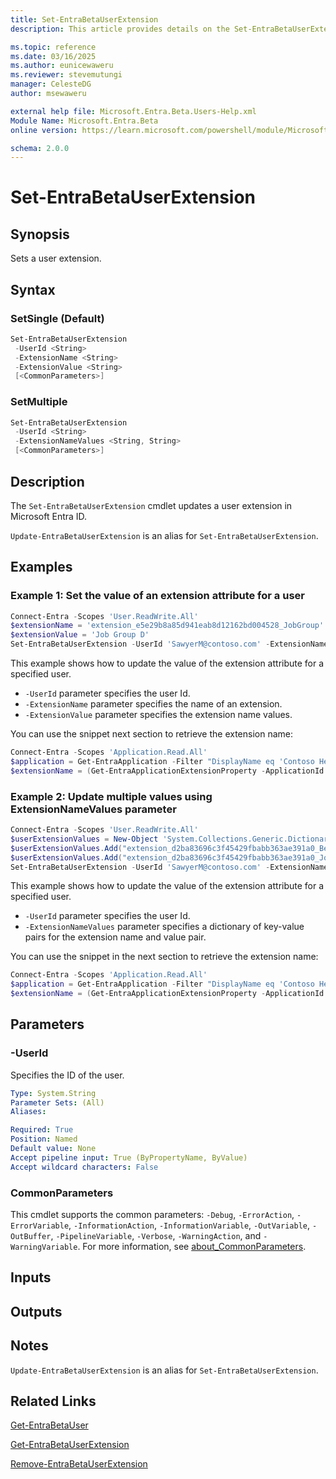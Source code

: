 ```yaml
---
title: Set-EntraBetaUserExtension
description: This article provides details on the Set-EntraBetaUserExtension command.

ms.topic: reference
ms.date: 03/16/2025
ms.author: eunicewaweru
ms.reviewer: stevemutungi
manager: CelesteDG
author: msewaweru

external help file: Microsoft.Entra.Beta.Users-Help.xml
Module Name: Microsoft.Entra.Beta
online version: https://learn.microsoft.com/powershell/module/Microsoft.Entra.Beta/Set-EntraBetaUserExtension

schema: 2.0.0
---
```


# Set-EntraBetaUserExtension

## Synopsis

Sets a user extension.

## Syntax

### SetSingle (Default)

```powershell
Set-EntraBetaUserExtension
 -UserId <String>
 -ExtensionName <String>
 -ExtensionValue <String>
 [<CommonParameters>]
```

### SetMultiple

```powershell
Set-EntraBetaUserExtension
 -UserId <String>
 -ExtensionNameValues <String, String>
 [<CommonParameters>]
```

## Description

The `Set-EntraBetaUserExtension` cmdlet updates a user extension in Microsoft Entra ID.

`Update-EntraBetaUserExtension` is an alias for `Set-EntraBetaUserExtension`.

## Examples

### Example 1: Set the value of an extension attribute for a user

```powershell
Connect-Entra -Scopes 'User.ReadWrite.All'
$extensionName = 'extension_e5e29b8a85d941eab8d12162bd004528_JobGroup'
$extensionValue = 'Job Group D'
Set-EntraBetaUserExtension -UserId 'SawyerM@contoso.com' -ExtensionName $extensionName -ExtensionValue $extensionValue
```

This example shows how to update the value of the extension attribute for a specified user.

- `-UserId` parameter specifies the user Id.
- `-ExtensionName` parameter specifies the name of an extension.
- `-ExtensionValue` parameter specifies the extension name values.

You can use the snippet next section to retrieve the extension name:

```PowerShell
Connect-Entra -Scopes 'Application.Read.All'
$application = Get-EntraApplication -Filter "DisplayName eq 'Contoso Helpdesk Application'"
$extensionName = (Get-EntraApplicationExtensionProperty -ApplicationId $application.Id).Name | Select-Object -First 1
```

### Example 2: Update multiple values using ExtensionNameValues parameter

```powershell
Connect-Entra -Scopes 'User.ReadWrite.All'
$userExtensionValues = New-Object 'System.Collections.Generic.Dictionary[String,String]'
$userExtensionValues.Add("extension_d2ba83696c3f45429fbabb363ae391a0_Benefits", "Pension")
$userExtensionValues.Add("extension_d2ba83696c3f45429fbabb363ae391a0_JobGroup", "D")
Set-EntraBetaUserExtension -UserId 'SawyerM@contoso.com' -ExtensionNameValues $userExtensionValues
```

This example shows how to update the value of the extension attribute for a specified user.

- `-UserId` parameter specifies the user Id.
- `-ExtensionNameValues` parameter specifies a dictionary of key-value pairs for the extension name and value pair.

You can use the snippet in the next section to retrieve the extension name:

```PowerShell
Connect-Entra -Scopes 'Application.Read.All'
$application = Get-EntraApplication -Filter "DisplayName eq 'Contoso Helpdesk Application'"
$extensionName = (Get-EntraApplicationExtensionProperty -ApplicationId $application.Id).Name | Select-Object -First 1
```

## Parameters

### -UserId

Specifies the ID of the user.

```yaml
Type: System.String
Parameter Sets: (All)
Aliases:

Required: True
Position: Named
Default value: None
Accept pipeline input: True (ByPropertyName, ByValue)
Accept wildcard characters: False
```

### CommonParameters

This cmdlet supports the common parameters: `-Debug`, `-ErrorAction`, `-ErrorVariable`, `-InformationAction`, `-InformationVariable`, `-OutVariable`, `-OutBuffer`, `-PipelineVariable`, `-Verbose`, `-WarningAction`, and `-WarningVariable`. For more information, see [about_CommonParameters](https://go.microsoft.com/fwlink/?LinkID=113216).

## Inputs

## Outputs

## Notes

`Update-EntraBetaUserExtension` is an alias for `Set-EntraBetaUserExtension`.

## Related Links

[Get-EntraBetaUser](Get-EntraBetaUser.md)

[Get-EntraBetaUserExtension](Get-EntraBetaUserExtension.md)

[Remove-EntraBetaUserExtension](Remove-EntraBetaUserExtension.md)

